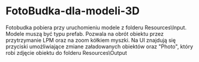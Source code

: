 # FotoBudka-dla-modeli-3D

Fotobudka pobiera przy uruchomieniu modele z folderu Resources\Input. Modele muszą być typu prefab.
Pozwala na obrót obiektu przez przytrzymanie LPM oraz na zoom kółkiem myszki.
Na UI znajdują się przyciski umożliwiające zmiane załadowanych obiektów oraz "Photo", który robi zdjęcie obiektu do folderu Resources\Output
